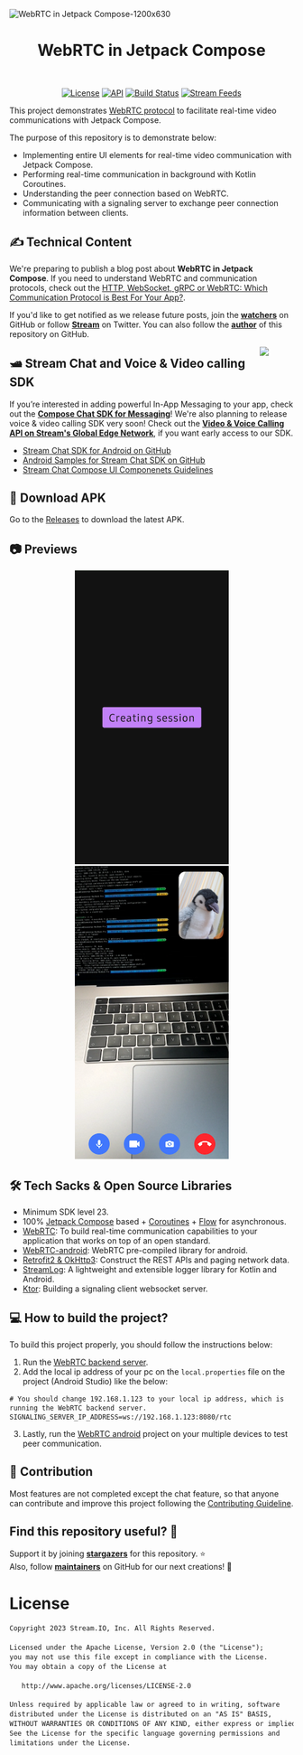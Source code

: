 ![WebRTC in Jetpack Compose-1200x630](https://user-images.githubusercontent.com/24237865/211961074-8e01056c-a820-468b-bdca-3ab2570f783a.jpg)

<h1 align="center">WebRTC in Jetpack Compose</h1></br>

<p align="center">
  <a href="https://opensource.org/licenses/Apache-2.0"><img alt="License" src="https://img.shields.io/badge/License-Apache%202.0-blue.svg"/></a>
  <a href="https://android-arsenal.com/api?level=23"><img alt="API" src="https://img.shields.io/badge/API-23%2B-brightgreen.svg?style=flat"/></a>
  <a href="https://github.com/GetStream/webrtc-in-jetpack-compose/actions/workflows/android.yml"><img alt="Build Status" src="https://github.com/GetStream/webrtc-in-jetpack-compose/actions/workflows/android.yml/badge.svg"/></a>
  <a href="https://getstream.io"><img src="https://img.shields.io/endpoint?url=https://gist.githubusercontent.com/HayesGordon/e7f3c4587859c17f3e593fd3ff5b13f4/raw/11d9d9385c9f34374ede25f6471dc743b977a914/badge.json" alt="Stream Feeds"></a>
</p>


This project demonstrates [WebRTC protocol](https://getstream.io/glossary/webrtc-protocol/) to facilitate real-time video communications with Jetpack Compose.

The purpose of this repository is to demonstrate below:
- Implementing entire UI elements for real-time video communication with Jetpack Compose.
- Performing real-time communication in background with Kotlin Coroutines.
- Understanding the peer connection based on WebRTC.
- Communicating with a signaling server to exchange peer connection information between clients.

## ✍️ Technical Content

We're preparing to publish a blog post about **WebRTC in Jetpack Compose**. If you need to understand WebRTC and communication protocols, check out the [HTTP, WebSocket, gRPC or WebRTC: Which Communication Protocol is Best For Your App?](https://getstream.io/blog/communication-protocols/).

If you'd like to get notified as we release future posts, join the **[watchers](https://github.com/GetStream/webrtc-in-jetpack-compose/watchers)** on GitHub or follow **[Stream](https://twitter.com/getstream_io)** on Twitter. You can also follow the __[author](https://github.com/skydoves)__ of this repository on GitHub.

<a href="https://getstream.io/chat/sdk/compose">
<img src="https://user-images.githubusercontent.com/24237865/138428440-b92e5fb7-89f8-41aa-96b1-71a5486c5849.png" align="right" width="12%"/>
</a>

## 🛥 Stream Chat and Voice & Video calling SDK
If you’re interested in adding powerful In-App Messaging to your app, check out the __[Compose Chat SDK for Messaging](https://getstream.io/chat/sdk/compose/)__! We're also planning to release voice & video calling SDK very soon! Check out the **[Video & Voice Calling API on Stream's Global Edge Network](https://getstream.io/video/)**, if you want early access to our SDK.

- [Stream Chat SDK for Android on GitHub](https://github.com/getStream/stream-chat-android)
- [Android Samples for Stream Chat SDK on GitHub](https://github.com/getStream/android-samples)
- [Stream Chat Compose UI Componenets Guidelines](https://getstream.io/chat/docs/sdk/android/compose/overview/)

## 📲 Download APK
Go to the [Releases](https://github.com/GetStream/webrtc-in-jetpack-compose/releases) to download the latest APK.

## 📷 Previews

<p align="center">
<img src="previews/preview0.png" alt="drawing" width="273" />
<img src="previews/preview1.png" alt="drawing" width="273" />
</p>

## 🛠 Tech Sacks & Open Source Libraries
- Minimum SDK level 23.
- 100% [Jetpack Compose](https://developer.android.com/jetpack/compose) based + [Coroutines](https://github.com/Kotlin/kotlinx.coroutines) + [Flow](https://kotlin.github.io/kotlinx.coroutines/kotlinx-coroutines-core/kotlinx.coroutines.flow/) for asynchronous.
- [WebRTC](https://webrtc.org/): To build real-time communication capabilities to your application that works on top of an open standard.
- [WebRTC-android](https://github.com/webrtc-sdk/android): WebRTC pre-compiled library for android.
- [Retrofit2 & OkHttp3](https://github.com/square/retrofit): Construct the REST APIs and paging network data.
- [StreamLog](https://github.com/GetStream/stream-log): A lightweight and extensible logger library for Kotlin and Android.
- [Ktor](https://github.com/ktorio/ktor): Building a signaling client websocket server.

## 💻 How to build the project?

To build this project properly, you should follow the instructions below:

1. Run the [WebRTC backend server](https://github.com/GetStream/webrtc-in-jetpack-compose/tree/main/webrtc-backend).
2. Add the local ip address of your pc on the `local.properties` file on the project (Android Studio) like the below:

```
# You should change 192.168.1.123 to your local ip address, which is running the WebRTC backend server.
SIGNALING_SERVER_IP_ADDRESS=ws://192.168.1.123:8080/rtc
```
3. Lastly, run the [WebRTC android](https://github.com/GetStream/webrtc-in-jetpack-compose/tree/main/webrtc-android) project on your multiple devices to test peer communication.

## 🤝 Contribution

Most features are not completed except the chat feature, so that anyone can contribute and improve this project following the [Contributing Guideline](https://github.com/GetStream/webrtc-in-jetpack-compose/blob/main/CONTRIBUTING.md).

## Find this repository useful? 💙
Support it by joining __[stargazers](https://github.com/GetStream/webrtc-in-jetpack-compose/stargazers)__ for this repository. :star: <br>
Also, follow __[maintainers](https://github.com/skydoves)__ on GitHub for our next creations! 🤩

# License
```xml
Copyright 2023 Stream.IO, Inc. All Rights Reserved.

Licensed under the Apache License, Version 2.0 (the "License");
you may not use this file except in compliance with the License.
You may obtain a copy of the License at

   http://www.apache.org/licenses/LICENSE-2.0

Unless required by applicable law or agreed to in writing, software
distributed under the License is distributed on an "AS IS" BASIS,
WITHOUT WARRANTIES OR CONDITIONS OF ANY KIND, either express or implied.
See the License for the specific language governing permissions and
limitations under the License.
```
